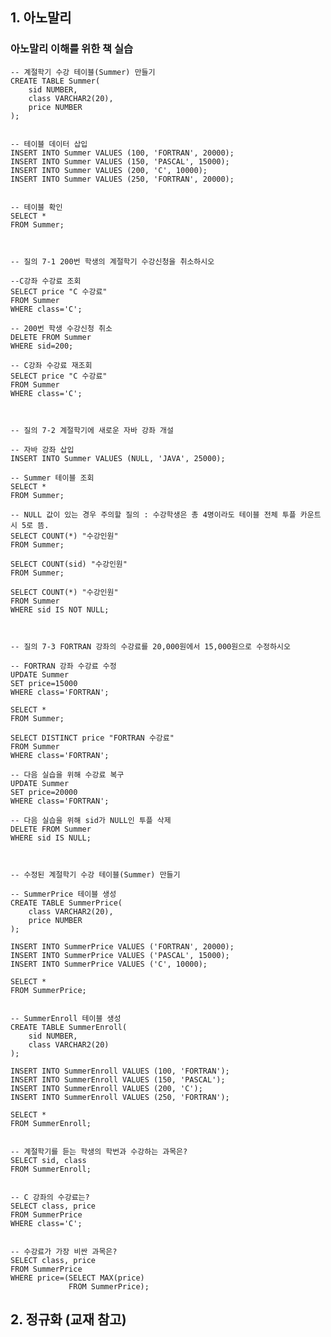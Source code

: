 ## 1. 아노말리

### 아노말리 이해를 위한 책 실습

    -- 계절학기 수강 테이블(Summer) 만들기
    CREATE TABLE Summer(
        sid NUMBER,
        class VARCHAR2(20),
        price NUMBER
    );


    -- 테이블 데이터 삽입
    INSERT INTO Summer VALUES (100, 'FORTRAN', 20000);
    INSERT INTO Summer VALUES (150, 'PASCAL', 15000);
    INSERT INTO Summer VALUES (200, 'C', 10000);
    INSERT INTO Summer VALUES (250, 'FORTRAN', 20000);


    -- 테이블 확인
    SELECT *
    FROM Summer;



    -- 질의 7-1 200번 학생의 계절학기 수강신청을 취소하시오

    --C강좌 수강료 조회
    SELECT price "C 수강료"
    FROM Summer
    WHERE class='C';

    -- 200번 학생 수강신청 취소
    DELETE FROM Summer
    WHERE sid=200;

    -- C강좌 수강료 재조회
    SELECT price "C 수강료"
    FROM Summer
    WHERE class='C';



    -- 질의 7-2 계절학기에 새로운 자바 강좌 개설

    -- 자바 강좌 삽입
    INSERT INTO Summer VALUES (NULL, 'JAVA', 25000);

    -- Summer 테이블 조회
    SELECT *
    FROM Summer;

    -- NULL 값이 있는 경우 주의할 질의 : 수강학생은 총 4명이라도 테이블 전체 투플 카운트 시 5로 뜸.
    SELECT COUNT(*) "수강인원"
    FROM Summer;

    SELECT COUNT(sid) "수강인원"
    FROM Summer;

    SELECT COUNT(*) "수강인원"
    FROM Summer
    WHERE sid IS NOT NULL;



    -- 질의 7-3 FORTRAN 강좌의 수강료를 20,000원에서 15,000원으로 수정하시오

    -- FORTRAN 강좌 수강료 수정
    UPDATE Summer
    SET price=15000
    WHERE class='FORTRAN';

    SELECT *
    FROM Summer;

    SELECT DISTINCT price "FORTRAN 수강료"
    FROM Summer
    WHERE class='FORTRAN';

    -- 다음 실습을 위해 수강료 복구
    UPDATE Summer
    SET price=20000
    WHERE class='FORTRAN';

    -- 다음 실습을 위해 sid가 NULL인 투플 삭제
    DELETE FROM Summer
    WHERE sid IS NULL;



    -- 수정된 계절학기 수강 테이블(Summer) 만들기

    -- SummerPrice 테이블 생성
    CREATE TABLE SummerPrice(
        class VARCHAR2(20),
        price NUMBER
    );

    INSERT INTO SummerPrice VALUES ('FORTRAN', 20000);
    INSERT INTO SummerPrice VALUES ('PASCAL', 15000);
    INSERT INTO SummerPrice VALUES ('C', 10000);

    SELECT *
    FROM SummerPrice;


    -- SummerEnroll 테이블 생성
    CREATE TABLE SummerEnroll(
        sid NUMBER,
        class VARCHAR2(20)
    );

    INSERT INTO SummerEnroll VALUES (100, 'FORTRAN');
    INSERT INTO SummerEnroll VALUES (150, 'PASCAL');
    INSERT INTO SummerEnroll VALUES (200, 'C');
    INSERT INTO SummerEnroll VALUES (250, 'FORTRAN');

    SELECT *
    FROM SummerEnroll;


    -- 계절학기를 듣는 학생의 학번과 수강하는 과목은?
    SELECT sid, class
    FROM SummerEnroll;


    -- C 강좌의 수강료는?
    SELECT class, price
    FROM SummerPrice
    WHERE class='C';


    -- 수강료가 가장 비싼 과목은?
    SELECT class, price
    FROM SummerPrice
    WHERE price=(SELECT MAX(price)
                 FROM SummerPrice);
             
             

## 2. 정규화 (교재 참고)

